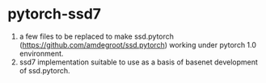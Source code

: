 # pytorch-ssd7

1. a few files to be replaced to make ssd.pytorch (https://github.com/amdegroot/ssd.pytorch) working under pytorch 1.0 environment.
2. ssd7 implementation suitable to use as a basis of basenet development of ssd.pytorch.
